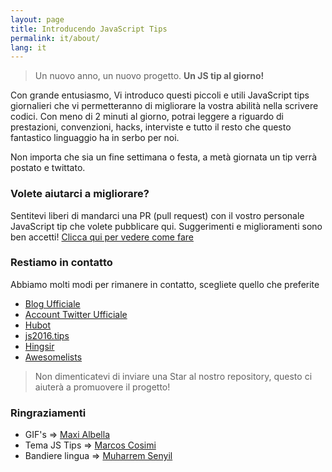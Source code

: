 ```yaml
---
layout: page
title: Introducendo JavaScript Tips
permalink: it/about/
lang: it
---
```


> Un nuovo anno, un nuovo progetto. **Un JS tip al giorno!**

Con grande entusiasmo, Vi introduco questi piccoli e utili JavaScript tips giornalieri che vi permetteranno di migliorare la vostra abilità nella scrivere codici.
Con meno di 2 minuti al giorno, potrai leggere a riguardo di prestazioni, convenzioni, hacks, interviste e tutto il resto che questo fantastico linguaggio ha in serbo per noi.

Non importa che sia un fine settimana o festa, a metà giornata un tip verrà postato e twittato.

### Volete aiutarci a migliorare?
Sentitevi liberi di mandarci una PR (pull request) con il vostro personale JavaScript tip che volete pubblicare qui.
Suggerimenti e miglioramenti sono ben accetti!
[Clicca qui per vedere come fare](https://github.com/loverajoel/jstips/blob/master/CONTRIBUTING.md)

### Restiamo in contatto

Abbiamo molti modi per rimanere in contatto, scegliete quello che preferite

- [Blog Ufficiale](http://www.jstips.co)
- [Account Twitter Ufficiale](https://twitter.com/tips_js)
- [Hubot](https://github.com/dggriffin/hubot-jstips)
- [js2016.tips](http://js2016.tips/)
- [Hingsir](http://hingsir.com/jstips-site/dist/tips/)
- [Awesomelists](https://awesomelists.top/#/repos/loverajoel/jstips)

> Non dimenticatevi di inviare una Star al nostro repository, questo ci aiuterà a promuovere il progetto!

### Ringraziamenti

- GIF's => [Maxi Albella](https://dribbble.com/maxialbella)
- Tema JS Tips => [Marcos Cosimi](https://github.com/markoscc)
- Bandiere lingua => [Muharrem Senyil](https://dribbble.com/shots/1211759-Free-195-Flat-Flags)